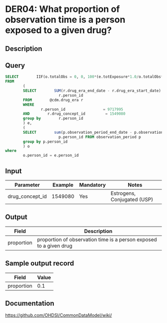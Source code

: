 <!---
Group:drug era
Name:DER04 What proportion of observation time is a person exposed to a given drug?
Author:Patrick Ryan
CDM Version: 5.0
-->

# DER04: What proportion of observation time is a person exposed to a given drug?

## Description
## Query
```sql
SELECT        IIF(o.totalObs = 0, 0, 100*(e.totExposure*1.0/o.totalObs*1.0)) as proportion
FROM
        (
        SELECT        SUM(r.drug_era_end_date - r.drug_era_start_date) AS totExposure,
                        r.person_id
        FROM        @cdm.drug_era r
        WHERE
                r.person_id                 = 9717995
        AND        r.drug_concept_id         = 1549080
        group by        r.person_id
        ) e,
        (
        SELECT        sum(p.observation_period_end_date - p.observation_period_start_date) AS totalObs,
                        p.person_id FROM observation_period p
        group by p.person_id
        ) o
where
        o.person_id = e.person_id
```

## Input

|  Parameter |  Example |  Mandatory |  Notes |
| --- | --- | --- | --- |
| drug_concept_id | 1549080 | Yes | Estrogens, Conjugated (USP) |

## Output

|  Field |  Description |
| --- | --- |
| proportion | proportion of observation time is a person exposed to a given drug |

## Sample output record

|  Field |  Value |
| --- | --- |
| proportion |  0.1 |



## Documentation
https://github.com/OHDSI/CommonDataModel/wiki/
